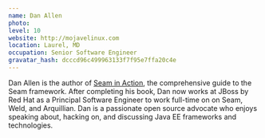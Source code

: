 ```yaml
---
name: Dan Allen
photo:
level: 10
website: http://mojavelinux.com
location: Laurel, MD
occupation: Senior Software Engineer
gravatar_hash: dcccd96c499963133f7f95e7ffa20c4e
---
```

Dan Allen is the author of [Seam in
Action](http://mojavelinux.com/seaminaction), the comprehensive guide to the
Seam framework. After completing his book, Dan now works at JBoss by Red Hat as
a Principal Software Engineer to work full-time on on Seam, Weld, and
Arquillian. Dan is a passionate open source advocate who enjoys speaking about,
hacking on, and discussing Java EE frameworks and technologies.
